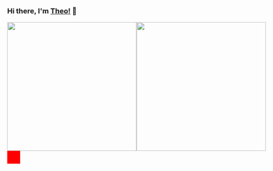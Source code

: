 ### Hi there, I'm [Theo!](https://github.com/Theogu) 👋

<div style="display:flex; width: 100vw;">
    <div>
        <a href="https://github.com/theogu">
            <img height="300px" src="https://github-readme-stats.vercel.app/api/top-langs/?username=theogu&theme=tokyonight&hide_langs_below=1" />
        </a>
    </div>
    <div>
      <a href="https://github.com/theogu">
        <img height="300px" src="https://github-readme-stats.vercel.app/api?username=theogu&show_icons=true&theme=tokyonight&line_height=20"/>
      </a>
    </div>
</div>
<div style="width:30px; height:30px;background:red;">
</div>



